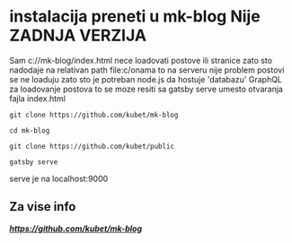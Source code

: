 # instalacija preneti u mk-blog Nije ZADNJA VERZIJA

Sam c://mk-blog/index.html nece loadovati postove ili stranice zato sto nadodaje na relativan path file:c/onama to na serveru nije problem  postovi se ne loaduju zato sto je potreban node.js da hostuje 'databazu' GraphQL za loadovanje postova to se moze resiti sa gatsby serve umesto otvaranja fajla index.html

```
git clone https://github.com/kubet/mk-blog
```

```
cd mk-blog
```

```
git clone https://github.com/kubet/public
```

```
gatsby serve
```
serve je na localhost:9000

## Za vise info 

***https://github.com/kubet/mk-blog***
